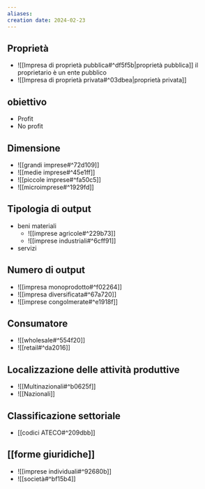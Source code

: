 ```yaml
---
aliases: 
creation date: 2024-02-23
---
```


## Proprietà
- ![[Impresa di proprietà pubblica#^df5f5b|proprietà pubblica]] il proprietario è un ente pubblico
- ![[Impresa di proprietà privata#^03dbea|proprietà privata]]

## obiettivo
- Profit
- No profit

## Dimensione
- ![[grandi imprese#^72d109]]
- ![[medie imprese#^45e1ff]]
- ![[piccole imprese#^fa50c5]]
- ![[microimprese#^1929fd]]

## Tipologia di output
- beni materiali
	- ![[imprese agricole#^229b73]]
	- ![[imprese industriali#^6cff91]]
- servizi

## Numero di output
- ![[impresa monoprodotto#^f02264]]
- ![[impresa diversificata#^67a720]]
- ![[imprese congolmerate#^e1918f]]

## Consumatore
- ![[wholesale#^554f20]]
- ![[retail#^da2016]]

## Localizzazione delle attività produttive
- ![[Multinazionali#^b0625f]]
- ![[Nazionali]]


## Classificazione settoriale
- [[codici ATECO#^209dbb]]


## [[forme giuridiche]]

- ![[imprese individuali#^92680b]]
- ![[società#^bf15b4]]